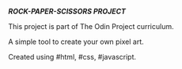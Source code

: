 **_ROCK-PAPER-SCISSORS PROJECT_**

This project is part of The Odin Project curriculum.

A simple tool to create your own pixel art.

Created using #html, #css, #javascript.
